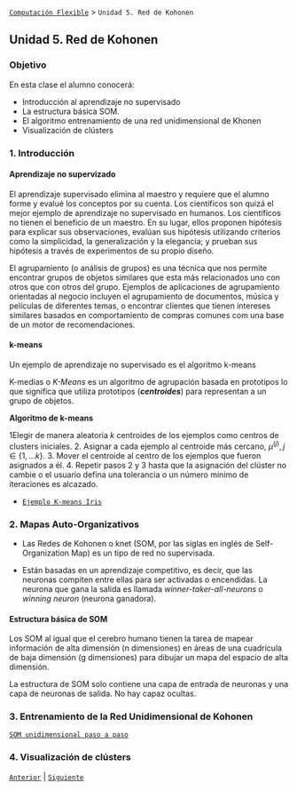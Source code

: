 [`Computación Flexible`](../README.md) > `Unidad 5. Red de Kohonen`

## Unidad 5. Red de Kohonen

### Objetivo

En esta clase el alumno conocerá:

* Introducción al aprendizaje no supervisado
* La estructura básica SOM.
* El algoritmo entrenamiento de una red unidimensional de Khonen
* Visualización de clústers
  
### 1. Introducción 

#### Aprendizaje no supervizado

El aprendizaje supervisado elimina al maestro y requiere que el alumno forme y evalué los conceptos por su cuenta. Los científicos son quizá el mejor ejemplo de aprendizaje no supervisado en humanos. Los científicos no tienen el beneficio de un maestro. En su lugar, ellos proponen hipótesis para explicar sus observaciones, evalúan sus hipótesis utilizando criterios como la simplicidad, la generalización y la elegancia; y prueban sus hipótesis a través de experimentos de su propio diseño.

El agrupamiento  (o análisis de grupos)  es una técnica que nos permite encontrar grupos de objetos similares que esta más relacionados uno con otros que con otros del grupo. Ejemplos de aplicaciones de agrupamiento orientadas al negocio incluyen el agrupamiento de documentos, música y películas de diferentes temas, o encontrar clientes que tienen intereses similares basados en comportamiento de compras comunes com una base de un motor de recomendaciones.

#### k-means

Un ejemplo de aprendizaje no supervisado es el algoritmo k-means

K-medias o *K-Means* es un algoritmo de agrupación basada en prototipos lo que significa que utiliza prototipos (***centroides***) para representan a un grupo de objetos. 

__Algoritmo de k-means__

1Elegir de manera aleatoria $k$ centroides de los ejemplos como centros de clusters iniciales.
2. Asignar a cada ejemplo al centroide más cercano, $\mu^{(j)}, j \in \{1, \ldots k\}$.
3. Mover el centroide al centro de los ejemplos que fueron asignados a él.
4. Repetir pasos 2 y 3 hasta que la asignación del clúster no cambie o el usuario defina una tolerancia o un número mínimo de iteraciones es alcazado.

* [`Ejemplo K-means Iris`](./code/k_means_sklrn_iris.ipynb)

### 2. Mapas Auto-Organizativos

* Las Redes de Kohonen o knet (SOM, por las siglas en inglés de Self-Organization Map) es un tipo de red no supervisada.

* Están basadas en un aprendizaje competitivo, es decir, que las neuronas compiten entre ellas para ser activadas o encendidas. La neurona que gana la salida es llamada _winner-taker-all-neurons_ o _winning neuron_ (neurona ganadora).

#### Estructura básica de SOM

Los SOM al igual que el cerebro humano tienen la tarea de mapear información de alta dimensión (n dimensiones) en áreas de una cuadrícula de baja dimensión (g dimensiones) para dibujar un mapa del espacio de alta dimensión.

La estructura de SOM solo contiene una capa de entrada de neuronas y una capa de neuronas de salida. No hay capaz ocultas. 

### 3. Entrenamiento de la Red Unidimensional de Kohonen

[`SOM unidimensional paso a paso`](./code/som_unidimensional.ipynb)

### 4. Visualización de clústers


[`Anterior`](../L04-backpropagation/README.md) | [`Siguiente`](../L06-fuzzy-logic/README.md)